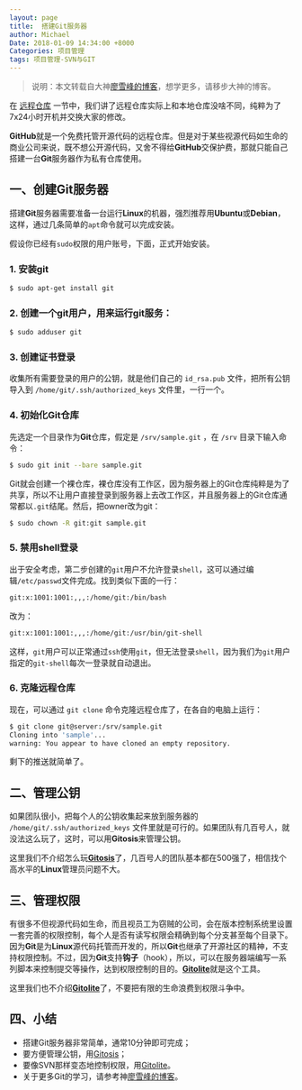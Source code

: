 ```yaml
---
layout: page
title:  搭建Git服务器
author: Michael
Date: 2018-01-09 14:34:00 +8000
Categories: 项目管理
tags: 项目管理-SVN与GIT
---
```


> 说明：本文转载自大神[廖雪峰的博客](https://www.liaoxuefeng.com)，想学更多，请移步大神的博客。

在 [远程仓库](https://www.liaoxuefeng.com/wiki/0013739516305929606dd18361248578c67b8067c8c017b000/001374385852170d9c7adf13c30429b9660d0eb689dd43a000) 一节中，我们讲了远程仓库实际上和本地仓库没啥不同，纯粹为了7x24小时开机并交换大家的修改。

**GitHub**就是一个免费托管开源代码的远程仓库。但是对于某些视源代码如生命的商业公司来说，既不想公开源代码，又舍不得给**GitHub**交保护费，那就只能自己搭建一台**Git**服务器作为私有仓库使用。

## 一、创建Git服务器

搭建**Git**服务器需要准备一台运行**Linux**的机器，强烈推荐用**Ubuntu**或**Debian**，这样，通过几条简单的`apt`命令就可以完成安装。

假设你已经有`sudo`权限的用户账号，下面，正式开始安装。

### 1. 安装git

```bash
$ sudo apt-get install git
```

### 2. 创建一个git用户，用来运行git服务：

```bash
$ sudo adduser git
```

### 3. 创建证书登录

收集所有需要登录的用户的公钥，就是他们自己的 `id_rsa.pub` 文件，把所有公钥导入到 `/home/git/.ssh/authorized_keys` 文件里，一行一个。

### 4. 初始化Git仓库

先选定一个目录作为**Git**仓库，假定是 `/srv/sample.git` ，在 `/srv` 目录下输入命令：

```bash
$ sudo git init --bare sample.git
```

Git就会创建一个裸仓库，裸仓库没有工作区，因为服务器上的Git仓库纯粹是为了共享，所以不让用户直接登录到服务器上去改工作区，并且服务器上的Git仓库通常都以`.git`结尾。然后，把owner改为git：

```bash
$ sudo chown -R git:git sample.git
```

### 5. 禁用shell登录

出于安全考虑，第二步创建的`git`用户不允许登录`shell`，这可以通过编辑`/etc/passwd`文件完成。找到类似下面的一行：

```bash
git:x:1001:1001:,,,:/home/git:/bin/bash
```

改为：

```bash
git:x:1001:1001:,,,:/home/git:/usr/bin/git-shell
```

这样，`git`用户可以正常通过`ssh`使用`git`，但无法登录`shell`，因为我们为`git`用户指定的`git-shell`每次一登录就自动退出。

### 6. 克隆远程仓库

现在，可以通过 `git clone` 命令克隆远程仓库了，在各自的电脑上运行：

```bash
$ git clone git@server:/srv/sample.git
Cloning into 'sample'...
warning: You appear to have cloned an empty repository.
```

剩下的推送就简单了。

## 二、管理公钥

如果团队很小，把每个人的公钥收集起来放到服务器的 `/home/git/.ssh/authorized_keys` 文件里就是可行的。如果团队有几百号人，就没法这么玩了，这时，可以用**Gitosis**来管理公钥。

这里我们不介绍怎么玩[**Gitosis**](https://github.com/res0nat0r/gitosis)了，几百号人的团队基本都在500强了，相信找个高水平的**Linux**管理员问题不大。

## 三、管理权限

有很多不但视源代码如生命，而且视员工为窃贼的公司，会在版本控制系统里设置一套完善的权限控制，每个人是否有读写权限会精确到每个分支甚至每个目录下。因为**Git**是为**Linux**源代码托管而开发的，所以**Git**也继承了开源社区的精神，不支持权限控制。不过，因为**Git**支持**钩子**（hook），所以，可以在服务器端编写一系列脚本来控制提交等操作，达到权限控制的目的。[**Gitolite**](https://github.com/sitaramc/gitolite)就是这个工具。

这里我们也不介绍[**Gitolite**](https://github.com/sitaramc/gitolite)了，不要把有限的生命浪费到权限斗争中。

## 四、小结

- 搭建Git服务器非常简单，通常10分钟即可完成；
- 要方便管理公钥，用[Gitosis](https://github.com/res0nat0r/gitosis)；
- 要像SVN那样变态地控制权限，用[Gitolite](https://github.com/sitaramc/gitolite)。
- 关于更多Git的学习，请参考神[廖雪峰的博客](https://www.liaoxuefeng.com)。



